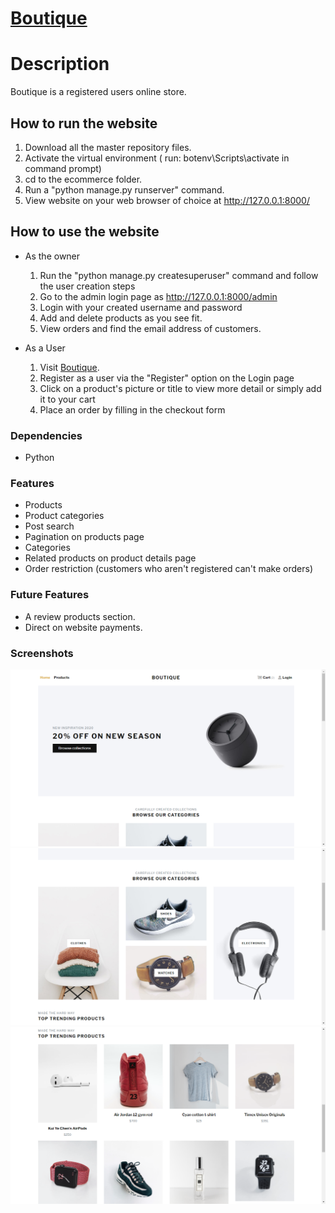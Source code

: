 # [Boutique](https://boutique-store-1.herokuapp.com/)

# Description
Boutique is a registered users online store.

## How to run the website
1. Download all the master repository files.
2. Activate the virtual environment ( run: botenv\Scripts\activate in command prompt)
3. cd to the ecommerce folder.
4. Run a "python manage.py runserver" command.
5. View website on your web browser of choice at http://127.0.0.1:8000/

## How to use the website
* As the owner
  1. Run the "python manage.py createsuperuser" command and follow the user creation steps
  2. Go to the admin login page as http://127.0.0.1:8000/admin
  3. Login with your created username and password
  4. Add and delete products as you see fit.
  5. View orders and find the email address of customers.

* As a User
  1. Visit [Boutique](https://boutique-store-1.herokuapp.com/).
  2. Register as a user via the "Register" option on the Login page
  3. Click on a product's picture or title to view more detail or simply add it to your cart
  4. Place an order by filling in the checkout form

### Dependencies
* Python

### Features
* Products
* Product categories
* Post search
* Pagination on products page
* Categories
* Related products on product details page
* Order restriction (customers who aren't registered can't make orders)

### Future Features
* A review products section.
* Direct on website payments.

### Screenshots

![](Screenshot_(6).png)
![](Screenshot_(7).png)
![](Screenshot_(9).png)
